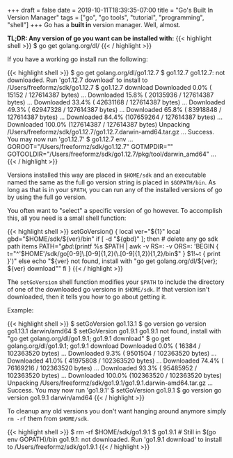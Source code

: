 +++ 
draft = false
date = 2019-10-11T18:39:35-07:00
title = "Go's Built In Version Manager"
tags = ["go", "go tools", "tutorial", "programming", "shell"]
+++
Go has a **built in** version manager. Well, almost.

**TL;DR: Any version of go you want can be installed with:**
{{< highlight shell >}}
$ go get golang.org/dl/<go version string>
{{< / highlight >}}

If you have a working go install run the following:

{{< highlight shell >}}
$ go get golang.org/dl/go1.12.7
$ go1.12.7
go1.12.7: not downloaded. Run 'go1.12.7 download' to install to /Users/freeformz/sdk/go1.12.7
$ go1.12.7 download
Downloaded   0.0% (    15152 / 127614387 bytes) ...
Downloaded  15.8% ( 20135936 / 127614387 bytes) ...
Downloaded  33.4% ( 42631168 / 127614387 bytes) ...
Downloaded  49.3% ( 62947328 / 127614387 bytes) ...
Downloaded  65.8% ( 83918848 / 127614387 bytes) ...
Downloaded  84.4% (107659264 / 127614387 bytes) ...
Downloaded 100.0% (127614387 / 127614387 bytes)
Unpacking /Users/freeformz/sdk/go1.12.7/go1.12.7.darwin-amd64.tar.gz ...
Success. You may now run 'go1.12.7'
$ go1.12.7 env
...
GOROOT="/Users/freeformz/sdk/go1.12.7"
GOTMPDIR=""
GOTOOLDIR="/Users/freeformz/sdk/go1.12.7/pkg/tool/darwin_amd64"
...
{{< / highlight >}}


Versions installed this way are placed in `$HOME/sdk` and an executable named the same as the full go version string is placed in `$GOPATH/bin`. As long as that is in your `$PATH`, you can run any of the installed versions of go by using the full go version.

You often want to "select" a specific version of go however. To accomplish this, all you need is a small shell function:

{{< highlight shell >}}
setGoVersion() {
  local ver="${1}"
  local gbd="$HOME/sdk/${ver}/bin"
  if [ -d "${gbd}" ]; then
    # delete any go sdk path items
    PATH="${gbd}:$(printf %s $PATH | awk -v RS=: -v ORS=: 'BEGIN { t="^'$HOME'/sdk/go[0-9]\.[0-9]{1,2}(\.[0-9]{1,2}){1,2}/bin$" } $1!~t { print }')"
  else
    echo "${ver} not found, install with \"go get golang.org/dl/${ver}; ${ver} download\""
  fi
}
{{< / highlight >}}

The `setGoVersion` shell function modifies your `$PATH` to include the directory of one of the downloaded go versions in `$HOME/sdk`. If that version isn't downloaded, then it tells you how to go about getting it.

Example:

{{< highlight shell >}}
$ setGoVersion go1.13.1
$ go version
go version go1.13.1 darwin/amd64
$ setGoVersion go1.9.1 
go1.9.1 not found, install with "go get golang.org/dl/go1.9.1; go1.9.1 download"
$ go get golang.org/dl/go1.9.1; go1.9.1 download 
Downloaded   0.0% (    16384 / 102363520 bytes) ...
Downloaded   9.3% (  9501504 / 102363520 bytes) ...
Downloaded  41.0% ( 41975808 / 102363520 bytes) ...
Downloaded  74.4% ( 76169216 / 102363520 bytes) ...
Downloaded  93.3% ( 95485952 / 102363520 bytes) ...
Downloaded 100.0% (102363520 / 102363520 bytes)
Unpacking /Users/freeformz/sdk/go1.9.1/go1.9.1.darwin-amd64.tar.gz ...
Success. You may now run 'go1.9.1'
$ setGoVersion go1.9.1
$ go version
go version go1.9.1 darwin/amd64
{{< / highlight >}}

To cleanup any old versions you don't want hanging around anymore simply `rm -rf` them from `$HOME/sdk`.

{{< highlight shell >}}
$ rm -rf $HOME/sdk/go1.9.1
$ go1.9.1        # Still in $(go env GOPATH)/bin
go1.9.1: not downloaded. Run 'go1.9.1 download' to install to /Users/freeformz/sdk/go1.9.1
{{< / highlight >}}